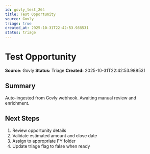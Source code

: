 ```yaml
---
id: govly_test_264
title: Test Opportunity
source: Govly
triage: true
created_at: 2025-10-31T22:42:53.988531
status: triage
---
```


# Test Opportunity

**Source:** Govly
**Status:** Triage
**Created:** 2025-10-31T22:42:53.988531

## Summary

Auto-ingested from Govly webhook. Awaiting manual review and enrichment.

## Next Steps

1. Review opportunity details
2. Validate estimated amount and close date
3. Assign to appropriate FY folder
4. Update triage flag to false when ready

